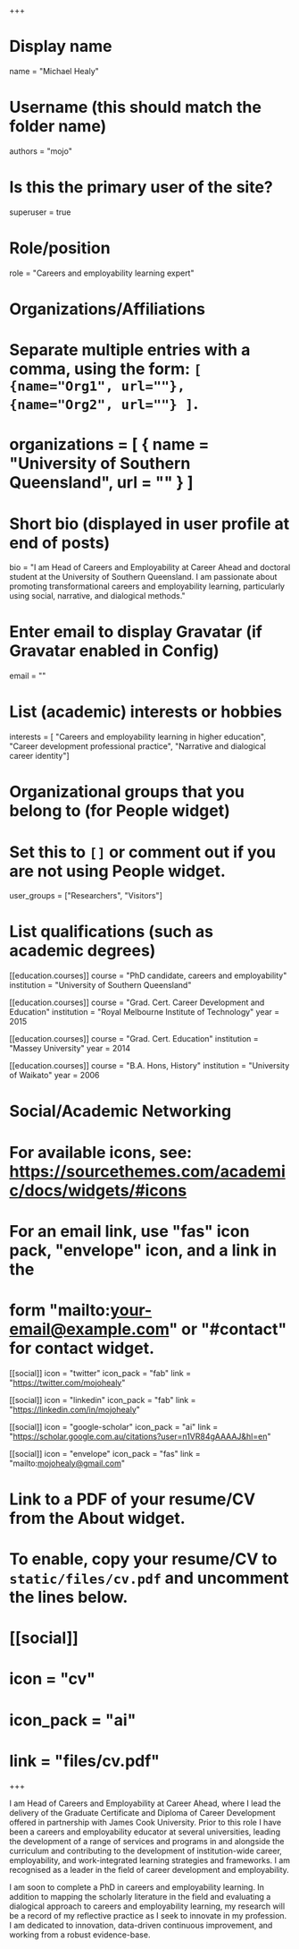 +++
# Display name
name = "Michael Healy"

# Username (this should match the folder name)
authors = "mojo"

# Is this the primary user of the site?
superuser = true

# Role/position
role = "Careers and employability learning expert"

# Organizations/Affiliations
#   Separate multiple entries with a comma, using the form: `[ {name="Org1", url=""}, {name="Org2", url=""} ]`.
# organizations = [ { name = "University of Southern Queensland", url = "" } ]

# Short bio (displayed in user profile at end of posts)
bio = "I am Head of Careers and Employability at Career Ahead and doctoral student at the University of Southern Queensland.  I am passionate about promoting transformational careers and employability learning, particularly using social, narrative, and dialogical methods."

# Enter email to display Gravatar (if Gravatar enabled in Config)
email = ""

# List (academic) interests or hobbies
interests = [
  "Careers and employability learning in higher education",
  "Career development professional practice",
  "Narrative and dialogical career identity"]

# Organizational groups that you belong to (for People widget)
#   Set this to `[]` or comment out if you are not using People widget.
user_groups = ["Researchers", "Visitors"]

# List qualifications (such as academic degrees)
[[education.courses]]
  course = "PhD candidate, careers and employability"
  institution = "University of Southern Queensland"

[[education.courses]]
  course = "Grad. Cert. Career Development and Education"
  institution = "Royal Melbourne Institute of Technology"
  year = 2015

[[education.courses]]
  course = "Grad. Cert. Education"
  institution = "Massey University"
  year = 2014

[[education.courses]]
  course = "B.A. Hons, History"
  institution = "University of Waikato"
  year = 2006

# Social/Academic Networking
# For available icons, see: https://sourcethemes.com/academic/docs/widgets/#icons
#   For an email link, use "fas" icon pack, "envelope" icon, and a link in the
#   form "mailto:your-email@example.com" or "#contact" for contact widget.


[[social]]
  icon = "twitter"
  icon_pack = "fab"
  link = "https://twitter.com/mojohealy"

[[social]]
  icon = "linkedin"
  icon_pack = "fab"
  link = "https://linkedin.com/in/mojohealy"

[[social]]
  icon = "google-scholar"
  icon_pack = "ai"
  link = "https://scholar.google.com.au/citations?user=n1VR84gAAAAJ&hl=en"

[[social]]
  icon = "envelope"
  icon_pack = "fas"
  link = "mailto:mojohealy@gmail.com"


# Link to a PDF of your resume/CV from the About widget.
# To enable, copy your resume/CV to `static/files/cv.pdf` and uncomment the lines below.
# [[social]]
#   icon = "cv"
#   icon_pack = "ai"
#   link = "files/cv.pdf"
+++

I am Head of Careers and Employability at Career Ahead, where I lead the delivery of the Graduate Certificate and Diploma of Career Development offered in partnership with James Cook University. Prior to this role I have been a careers and employability educator at several universities, leading the development of a range of services and programs in and alongside the curriculum and contributing to the development of institution-wide career, employability, and work-integrated learning strategies and frameworks.  I am recognised as a leader in the field of career development and employability. 

I am soon to complete a PhD in careers and employability learning.  In addition to mapping the scholarly literature in the field and evaluating a dialogical approach to careers and employability learning, my research will be a record of my reflective practice as I seek to innovate in my profession. I am dedicated to innovation, data-driven continuous improvement, and working from a robust evidence-base.
